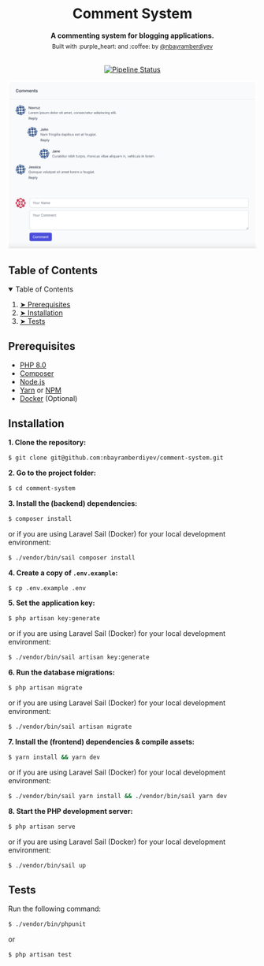 <div align="center">
  <h1>Comment System</h1>
</div>

<div align="center">
  <strong>A commenting system for blogging applications.</strong>
</div>

<div align="center">
  <sub>
    Built with :purple_heart: and :coffee: by <a href="https://twitter.com/nbayramberdiyev">@nbayramberdiyev</a>
  </sub>
</div>

<br />

<div align="center">

[![Pipeline Status](https://github.com/nbayramberdiyev/comment-system/actions/workflows/ci.yml/badge.svg)](https://github.com/nbayramberdiyev/comment-system/actions/workflows/ci.yml/badge.svg)

</div>

![Preview](preview.png "Preview")

## Table of Contents

<details open="open">
  <summary>Table of Contents</summary>
  <ol>
    <li>
      <a href="#prerequisites"> ➤ Prerequisites</a>
    </li>
    <li>
      <a href="#installation"> ➤ Installation</a>
    </li>
    <li>
      <a href="#tests"> ➤ Tests</a>
    </li>
  </ol>
</details>

## Prerequisites

- [PHP 8.0](https://www.php.net)
- [Composer](https://getcomposer.org)
- [Node.js](https://nodejs.org/en/)
- [Yarn](https://yarnpkg.com) or [NPM](https://www.npmjs.com)
- [Docker](https://www.docker.com) (Optional)


## Installation

**1. Clone the repository:**

```bash
$ git clone git@github.com:nbayramberdiyev/comment-system.git
```

**2. Go to the project folder:**

```bash
$ cd comment-system
```

**3. Install the (backend) dependencies:**

```bash
$ composer install
```

or if you are using Laravel Sail (Docker) for your local development environment:

```bash
$ ./vendor/bin/sail composer install
```

**4. Create a copy of `.env.example`:**

```bash
$ cp .env.example .env
```

**5. Set the application key:**

```bash
$ php artisan key:generate
```

or if you are using Laravel Sail (Docker) for your local development environment:

```bash
$ ./vendor/bin/sail artisan key:generate
```

**6. Run the database migrations:**

```bash
$ php artisan migrate
```

or if you are using Laravel Sail (Docker) for your local development environment:

```bash
$ ./vendor/bin/sail artisan migrate
```

**7. Install the (frontend) dependencies & compile assets:**

```bash
$ yarn install && yarn dev
```

or if you are using Laravel Sail (Docker) for your local development environment:

```bash
$ ./vendor/bin/sail yarn install && ./vendor/bin/sail yarn dev
```

**8. Start the PHP development server:**

```bash
$ php artisan serve
```

or if you are using Laravel Sail (Docker) for your local development environment:

```bash
$ ./vendor/bin/sail up
```

## Tests

Run the following command:

```bash
$ ./vendor/bin/phpunit
```

or

```bash
$ php artisan test
```
